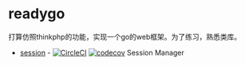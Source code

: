 # readygo

打算仿照thinkphp的功能，实现一个go的web框架。为了练习，熟悉类库。


- [session](https://github.com/Tobecoder/readygo/tree/master/session) - [![CircleCI](https://circleci.com/gh/Tobecoder/readygo/tree/master.svg?style=svg)](https://circleci.com/gh/Tobecoder/readygo/tree/master) [![codecov](https://codecov.io/gh/Tobecoder/readygo/branch/master/graph/badge.svg)](https://codecov.io/gh/Tobecoder/readygo) Session Manager
